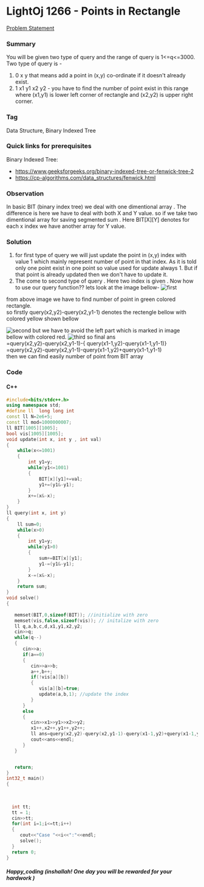 # LightOj 1266 - Points in Rectangle
[Problem Statement](http://lightoj.com/volume_showproblem.php?problem=1266)  
### Summary
You will be given two type of query and the range of query is 1<=q<=3000. Two type of query is -
1. 0 x y  that means add a point in (x,y) co-ordinate if it doesn't already exist.
2. 1 x1 y1 x2 y2 - you have to find the number of point exist in this range where     (x1,y1) is lower left corner of rectangle and (x2,y2) is upper right corner. 

### Tag
Data Structure, Binary Indexed Tree
### Quick links for prerequisites
Binary Indexed Tree:  
- https://www.geeksforgeeks.org/binary-indexed-tree-or-fenwick-tree-2
- https://cp-algorithms.com/data_structures/fenwick.html
### Observation 
In basic BIT (binary index tree) we deal with one dimentional array . The difference is here we have to deal with both X and Y value. so if we take two dimentional array for saving segmented sum . Here BIT[X][Y] denotes for each x index we have another array for Y value. 
### Solution 
1. for first type of query we will just update the point in (x,y) index with value 1 which mainly represent number of point in that index. As it is told only one point exist in one point so value used for update always 1. But if that point is already updated then we don't have to update it.
2. The come to second type of query . Here two index is given . Now how to use our query function?? lets look at the image bellow-
![first](https://user-images.githubusercontent.com/52863153/227806473-b97210cb-ed3d-4978-962a-b1d02bff6eb0.png)

from above image we have to find number of point in green colored rectangle. <br>
so firstly query(x2,y2)-query(x2,y1-1) denotes the rectengle bellow with colored yellow shown bellow

![second](https://user-images.githubusercontent.com/52863153/227806592-5822527d-32a8-4300-ab63-989753d6a8d0.png)
but we have to avoid the left part which is marked in image bellow with colored red.
![third](https://user-images.githubusercontent.com/52863153/227806619-5faad985-a9d9-4aec-ba8e-7ddb624d2570.png)
so final ans <br>
=query(x2,y2)-query(x2,y1-1)-{ query(x1-1,y2)-query(x1-1,y1-1)} <br>
=query(x2,y2)-query(x2,y1-1)-query(x1-1,y2)+query(x1-1,y1-1) <br>
then we can find easily number of point from BIT array 

### Code

#### C++
```cpp
#include<bits/stdc++.h>
using namespace std;
#define ll  long long int
const ll N=2e6+5;
const ll mod=1000000007;
ll BIT[1005][1005];
bool vis[1005][1005];
void update(int x, int y , int val)
{
    while(x<=1001)
    {
        int y1=y;
        while(y1<=1001)
        {
            BIT[x][y1]+=val;
            y1+=(y1&-y1);
        }
        x+=(x&-x);
    }
}
ll query(int x, int y)
{
    ll sum=0;
    while(x>0)
    {
        int y1=y;
        while(y1>0)
        {
            sum+=BIT[x][y1];
            y1-=(y1&-y1);
        }
        x-=(x&-x);
    }
    return sum;
}
void solve()
{
   
   memset(BIT,0,sizeof(BIT)); //initialize with zero 
   memset(vis,false,sizeof(vis)); // initalize with zero
   ll q,a,b,c,d,x1,y1,x2,y2;
   cin>>q;
   while(q--)
   {
      cin>>a;
      if(a==0)
      {
         cin>>a>>b;
         a++,b++;
         if(!vis[a][b])
         {
            vis[a][b]=true; 
            update(a,b,1); //update the index 
         }
      }
      else
      {
         cin>>x1>>y1>>x2>>y2;
         x1++,x2++,y1++,y2++;
         ll ans=query(x2,y2)-query(x2,y1-1)-query(x1-1,y2)+query(x1-1,y1-1); /* find total point inside the given rectengle */
         cout<<ans<<endl;
      }
   }


   return;
}
int32_t main()
{
 
 
 
  int tt;
  tt = 1;
  cin>>tt;
  for(int i=1;i<=tt;i++)
  {
     cout<<"Case "<<i<<":"<<endl;
     solve();
  }
  return 0;
}
```
##### Happy_coding (inshallah! One day you will be rewarded for your hardwork )
